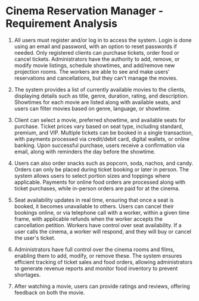 # Cinema Reservation Manager - Requirement Analysis

1. All users must register and/or log in to access the system. 
Login is done using an email and password, with an option to reset passwords if needed. 
Only registered clients can purchase tickets, order food or cancel tickets. Administrators have the authority to add, 
remove, or modify movie listings, schedule showtimes, and add/remove new projection rooms. The workers are able to 
see and make users' reservations and cancellations, but they can't manage the movies.


2. The system provides a list of currently available movies to the clients, displaying details such as title, 
genre, duration, rating, and description. Showtimes for each movie are listed along with available 
seats, and users can filter movies based on genre, language, or showtime.


3. Client can select a movie, preferred showtime, and available seats for purchase. Ticket prices 
vary based on seat type, including standard, premium, and VIP. Multiple tickets can be booked 
in a single transaction, with payments processed via credit/debit card, digital wallets, or 
online banking. Upon successful purchase, users receive a confirmation via email, along with reminders the day before the showtime.


4. Users can also order snacks such as popcorn, soda, nachos, and candy. 
Orders can only be placed during ticket booking or later in person. The system allows users to select 
portion sizes and toppings where applicable. Payments for online food orders are processed along 
with ticket purchases, while in-person orders are paid for at the cinema.


5. Seat availability updates in real time, ensuring that once a seat is booked, it becomes 
unavailable to others. Users can cancel their bookings online, or via telephone call with a worker, within a given time 
frame, with applicable refunds when the worker accepts the cancellation petition. Workers have control over seat 
availability. If a user calls the cinema, a worker will respond, and they will buy or cancel the user's 
ticket.


7. Administrators have full control over the cinema rooms and films, enabling them to add, modify, or remove 
these. The system ensures efficient tracking of ticket sales and food orders, allowing administrators 
to generate revenue reports and monitor food inventory to prevent shortages.


8. After watching a movie, users can provide ratings and reviews, offering feedback on both the 
movie.
